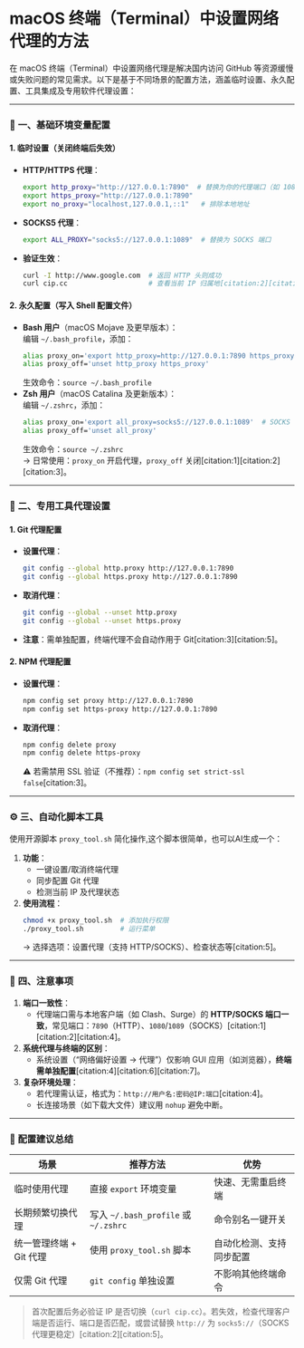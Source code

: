 # macOS 终端（Terminal）中设置网络代理的方法

在 macOS 终端（Terminal）中设置网络代理是解决国内访问 GitHub 等资源缓慢或失败问题的常见需求。以下是基于不同场景的配置方法，涵盖临时设置、永久配置、工具集成及专用软件代理设置：

---

### 🔧 **一、基础环境变量配置**
#### **1. 临时设置（关闭终端后失效）**
- **HTTP/HTTPS 代理**：  
  ```bash
  export http_proxy="http://127.0.0.1:7890"  # 替换为你的代理端口（如 1087、8889）
  export https_proxy="http://127.0.0.1:7890"
  export no_proxy="localhost,127.0.0.1,::1"   # 排除本地地址
  ```
- **SOCKS5 代理**：  
  ```bash
  export ALL_PROXY="socks5://127.0.0.1:1089"  # 替换为 SOCKS 端口
  ```
- **验证生效**：  
  ```bash
  curl -I http://www.google.com  # 返回 HTTP 头则成功
  curl cip.cc                    # 查看当前 IP 归属地[citation:2][citation:4]
  ```

#### **2. 永久配置（写入 Shell 配置文件）**
- **Bash 用户**（macOS Mojave 及更早版本）：  
  编辑 `~/.bash_profile`，添加：  
  ```bash
  alias proxy_on='export http_proxy=http://127.0.0.1:7890 https_proxy=$http_proxy'
  alias proxy_off='unset http_proxy https_proxy'
  ```
  生效命令：`source ~/.bash_profile`  
- **Zsh 用户**（macOS Catalina 及更新版本）：  
  编辑 `~/.zshrc`，添加：  
  ```bash
  alias proxy_on='export all_proxy=socks5://127.0.0.1:1089'  # SOCKS 示例
  alias proxy_off='unset all_proxy'
  ```
  生效命令：`source ~/.zshrc`  
  → 日常使用：`proxy_on` 开启代理，`proxy_off` 关闭[citation:1][citation:2][citation:3]。

---

### 🔄 **二、专用工具代理设置**
#### **1. Git 代理配置**
- **设置代理**：  
  ```bash
  git config --global http.proxy http://127.0.0.1:7890
  git config --global https.proxy http://127.0.0.1:7890
  ```
- **取消代理**：  
  ```bash
  git config --global --unset http.proxy
  git config --global --unset https.proxy
  ```
- **注意**：需单独配置，终端代理不会自动作用于 Git[citation:3][citation:5]。

#### **2. NPM 代理配置**
- **设置代理**：  
  ```bash
  npm config set proxy http://127.0.0.1:7890
  npm config set https-proxy http://127.0.0.1:7890
  ```
- **取消代理**：  
  ```bash
  npm config delete proxy
  npm config delete https-proxy
  ```
  ⚠️ 若需禁用 SSL 验证（不推荐）：`npm config set strict-ssl false`[citation:3]。

---

### ⚙️ **三、自动化脚本工具**
使用开源脚本 `proxy_tool.sh` 简化操作,这个脚本很简单，也可以AI生成一个：    
1. **功能**：  
   - 一键设置/取消终端代理  
   - 同步配置 Git 代理  
   - 检测当前 IP 及代理状态  
2. **使用流程**：  
   ```bash
   chmod +x proxy_tool.sh  # 添加执行权限
   ./proxy_tool.sh         # 运行菜单
   ```
   → 选择选项：设置代理（支持 HTTP/SOCKS）、检查状态等[citation:5]。

---

### 📌 **四、注意事项**
1. **端口一致性**：  
   - 代理端口需与本地客户端（如 Clash、Surge）的 **HTTP/SOCKS 端口一致**，常见端口：`7890`（HTTP）、`1080`/`1089`（SOCKS）[citation:1][citation:2][citation:4]。
2. **系统代理与终端的区别**：  
   - 系统设置（“网络偏好设置 → 代理”）仅影响 GUI 应用（如浏览器），**终端需单独配置**[citation:4][citation:6][citation:7]。
3. **复杂环境处理**：  
   - 若代理需认证，格式为：`http://用户名:密码@IP:端口`[citation:4]。
   - 长连接场景（如下载大文件）建议用 `nohup` 避免中断。

---

### 💎 **配置建议总结**
| **场景**                     | **推荐方法**                     | **优势**                              |
|-----------------------------|----------------------------------|---------------------------------------|
| 临时使用代理                | 直接 `export` 环境变量           | 快速、无需重启终端                   |
| 长期频繁切换代理            | 写入 `~/.bash_profile` 或 `~/.zshrc` | 命令别名一键开关                     |
| 统一管理终端 + Git 代理      | 使用 `proxy_tool.sh` 脚本        | 自动化检测、支持同步配置             |
| 仅需 Git 代理               | `git config` 单独设置            | 不影响其他终端命令                   |

> 首次配置后务必验证 IP 是否切换（`curl cip.cc`）。若失效，检查代理客户端是否运行、端口是否匹配，或尝试替换 `http://` 为 `socks5://`（SOCKS 代理更稳定）[citation:2][citation:5]。  
> 